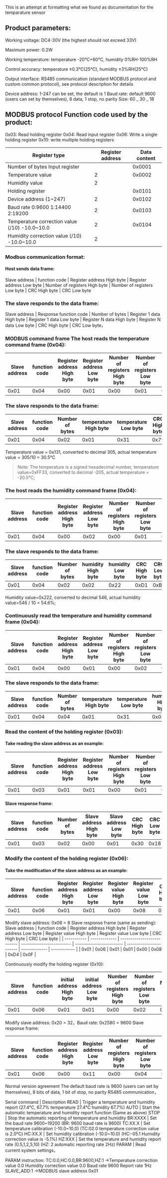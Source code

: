 This is an attempt at formatting what we found as documentation for the temparature sensor

## Product parameters:

Working voltage: DC4-30V (the highest should not exceed 33V)

Maximum power: 0.2W

Working temperature: temperature -20℃+60℃, humidity 0%RH-100%RH

Control accuracy: temperature ±0.3℃(25℃), humidity ±3%RH(25℃)

Output interface: RS485 communication (standard MODBUS protocol and custom common protocol), see protocol description for details

Device address: 1-247 can be set, the default is 1
Baud rate: default 9600 (users can set by themselves), 8 data, 1 stop, no parity
Size: 60 _ 30 _ 18

## MODBUS protocol Function code used by the product:

0x03: Read holding register
0x04: Read input register
0x06: Write a single holding register
0x10: write multiple holding registers

| Register type                                 | Register address | Data content |
| --------------------------------------------- | ---------------- | ------------ |
| Number of bytes Input register                |                  | 0x0001       |
| Temperature value                             | 2                | 0x0002       |
| Humidity value                                | 2                |              |
| Holding register                              |                  | 0x0101       |
| Device address (1~247)                        | 2                | 0x0102       |
| Baud rate 0:9600 1:14400 2:19200              | 2                | 0x0103       |
| Temperature correction value (/10) -10.0~10.0 | 2                | 0x0104       |
| Humidity correction value (/10) -10.0~10.0    | 2                |              |

### Modbus communication format:

#### Host sends data frame:

Slave address | function code | Register address High byte | Register address Low byte | Number of registers High byte | Number of registers Low byte | CRC High byte | CRC Low byte

### The slave responds to the data frame:

Slave address | Response function code | Number of bytes | Register 1 data High byte | Register 1 data Low byte | Register N data High byte | Register N data Low byte | CRC High byte | CRC Low byte，

### MODBUS command frame The host reads the temperature command frame (0x04):

| Slave address | function code | Register address High byte | Register address Low byte | Number of registers High byte | Number of registers Low byte | CRC High byte | CRC Low byte |
| ------------- | ------------- | -------------------------- | ------------------------- | ----------------------------- | ---------------------------- | ------------- | ------------ |
| 0x01          | 0x04          | 0x00                       | 0x01                      | 0x00                          | 0x01                         | 0x60          | 0x0a         |

### The slave responds to the data frame:

| Slave address | function code | Number of bytes | temperature High byte | temperature Low byte | CRC High byte | CRC Low byte |
| ------------- | ------------- | --------------- | --------------------- | -------------------- | ------------- | ------------ |
| 0x01          | 0x04          | 0x02            | 0x01                  | 0x31                 | 0x79          | 0x74         |

Temperature value = 0x131, converted to decimal 305, actual temperature value = 305/10 = 30.5℃

> Note: The temperature is a signed hexadecimal number, temperature value=0xFF33, converted to decimal -205, actual temperature = -20.5℃;

### The host reads the humidity command frame (0x04):

| Slave address | function code | Register address High byte | Register address Low byte | Number of registers High byte | Number of registers Low byte | CRC High byte | CRC Low byte |
| ------------- | ------------- | -------------------------- | ------------------------- | ----------------------------- | ---------------------------- | ------------- | ------------ |
| 0x01          | 0x04          | 0x00                       | 0x02                      | 0x00                          | 0x01                         | 0xC1          | 0xCA         |

### The slave responds to the data frame:

| Slave address | function code | Number of bytes | humidity High byte | humidity Low byte | CRC High byte | CRC Low byte |
| ------------- | ------------- | --------------- | ------------------ | ----------------- | ------------- | ------------ |
| 0x01          | 0x04          | 0x02            | 0x02               | 0x22              | 0xD1          | 0xBA         |

Humidity value=0x222, converted to decimal 546, actual humidity value=546 / 10 = 54.6%;

### Continuously read the temperature and humidity command frame (0x04):

| Slave address | function code | Register address High byte | Register address Low byte | Number of registers High byte | Number of registers Low byte | CRC High byte | CRC Low byte |
| ------------- | ------------- | -------------------------- | ------------------------- | ----------------------------- | ---------------------------- | ------------- | ------------ |
| 0x01          | 0x04          | 0x00                       | 0x01                      | 0x00                          | 0x02                         | 0x20          | 0x0B         |

### The slave responds to the data frame:

| Slave address | function code | Number of bytes | temperature High byte | temperature Low byte | humidity High byte | humidity Low byte | CRC High byte | CRC Low byte |
| ------------- | ------------- | --------------- | --------------------- | -------------------- | ------------------ | ----------------- | ------------- | ------------ |
| 0x01          | 0x04          | 0x04            | 0x01                  | 0x31                 | 0x02               | 0x22              | 0x2A          | 0xCE         |

### Read the content of the holding register (0x03):

#### Take reading the slave address as an example:

| Slave address | function code | Register address High byte | Register address Low byte | Number of registers High byte | Number of registers Low byte | CRC High byte | CRC Low byte |
| ------------- | ------------- | -------------------------- | ------------------------- | ----------------------------- | ---------------------------- | ------------- | ------------ |
| 0x01          | 0x03          | 0x01                       | 0x01                      | 0x00                          | 0x01                         | 0xD4          | 0x0F         |

#### Slave response frame:

| Slave address | function code | Number of bytes | Slave address High byte | Slave address Low byte | CRC High byte | CRC Low byte |
| ------------- | ------------- | --------------- | ----------------------- | ---------------------- | ------------- | ------------ |
| 0x01          | 0x03          | 0x02            | 0x00                    | 0x01                   | 0x30          | 0x18         |

### Modify the content of the holding register (0x06):

#### Take the modification of the slave address as an example:

| Slave address | function code | Register address High byte | Register address Low byte | Register value High byte | Register value Low byte | CRC High byte | CRC Low byte |
| ------------- | ------------- | -------------------------- | ------------------------- | ------------------------ | ----------------------- | ------------- | ------------ |
| 0x01          | 0x06          | 0x01                       | 0x01                      | 0x00                     | 0x08                    | 0xD4          | 0x0F         |

Modify slave address: 0x08 = 8
Slave response frame (same as sending):
Slave address | function code | Register address High byte | Register address Low byte | Register value High byte | Register value Low byte | CRC High byte | CRC Low byte |
| ----------- | ------------- | -------------------------- | ------------------------- | ------------------------ | ----------------------- | ------------- | ------------ |
| 0x01 | 0x06 | 0x01 | 0x01 | 0x00 | 0x08 | 0xD4 | 0x0F |

Continuously modify the holding register (0x10):

| Slave address | function code | initial address High byte | initial address Low byte | Number of registers High byte | Number of registers Low byte | Number of bytes | Register 1 high byte | Register 1 low byte | Register 2 high byte | Register 2 low byte | CRC High byte | CRC Low byte |
| ------------- | ------------- | ------------------------- | ------------------------ | ----------------------------- | ---------------------------- | --------------- | -------------------- | ------------------- | -------------------- | ------------------- | ------------- | ------------ |
| 0x01          | 0x06          | 0x01                      | 0x01                     | 0x00                          | 0x02                         | 0x04            | 0x00                 | 0x20                | 0x25                 | 0x80                | 0x25          | 0x09         |

Modify slave address: 0x20 = 32，Baud rate: 0x2580 = 9600
Slave response frame:

| Slave address | function code | Register address High byte | Register address Low byte | Number of registers High byte | Number of registers Low byte | CRC High byte | CRC Low byte |
| ------------- | ------------- | -------------------------- | ------------------------- | ----------------------------- | ---------------------------- | ------------- | ------------ |
| 0x01          | 0x06          | 0x00                       | 0x11                      | 0x00                          | 0x04                         | 0xD4          | 0x0F         |

Normal version agreement
The default baud rate is 9600 (users can set by themselves),
8 bits of data,
1 bit of stop,
no parity RS485 communication，

Serial command
| Description READ
| Trigger a temperature and humidity report (27.4℃, 67.7% temperature 27.4℃ humidity 67.7%) AUTO
| Start the automatic temperature and humidity report function (Same as above) STOP
| Stop the automatic reporting of temperature and humidity BR:XXXX
| Set the baud rate 9600~19200 (BR: 9600 baud rate is 9600) TC:XX.X
| Set temperature calibration (-10.0~10.0) (TC:02.0 temperature correction value is 2.0℃) HC:XX.X
| Set humidity calibration (-10.0~10.0) (HC:-05.1 Humidity correction value is -5.1%) HZ:XXX
| Set the temperature and humidity report rate (0.5,1,2,5,10) (HZ: 2 automatic reporting rate 2Hz) PARAM
| Read current system settings，

PARAM instruction: TC:0.0,HC:0.0,BR:9600,HZ:1 ->Temperature correction value 0.0 Humidity correction value 0.0 Baud rate 9600 Report rate 1Hz SLAVE_ADD:1 ->MODBUS slave address 0x01
